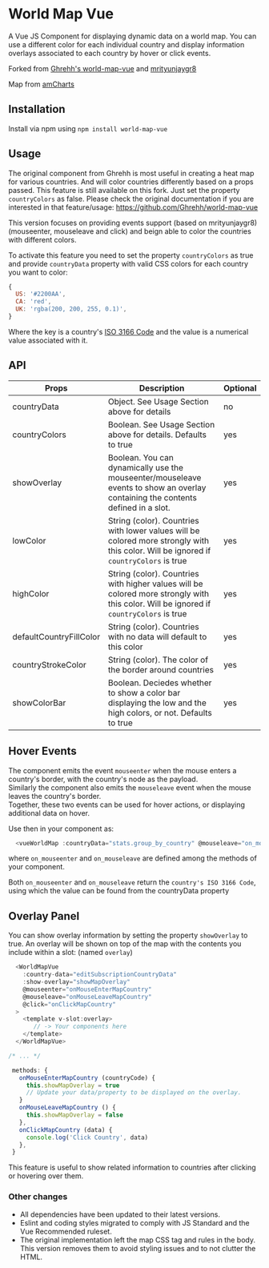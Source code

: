 # World Map Vue

A Vue JS Component for displaying dynamic data on a world map. You can use a different color for each individual country
 and display information overlays associated to each country by hover or click events. 

Forked from [Ghrehh's world-map-vue](https://github.com/Ghrehh/vue-world-map) and [mrityunjaygr8](https://github.com/mrityunjaygr8/vue-world-map)

Map from [amCharts](https://www.amcharts.com/svg-maps/?map=world)

## Installation

Install via npm using `npm install world-map-vue`

## Usage

The original component from Ghrehh is most useful in creating a heat map for various countries. And
will color countries differently based on a props passed. This feature is still available on this fork. Just set the property `countryColors` as false.
Please check the original documentation if you are interested in that feature/usage:
https://github.com/Ghrehh/world-map-vue

This version focuses on providing events support (based on mrityunjaygr8) (mouseenter, mouseleave and click) and beign 
able to color the countries with different colors. 

To activate this feature you need to set the property `countryColors` as true and provide `countryData` property with 
valid CSS colors for each country you want to color:

``` javascript
{
  US: '#2200AA',
  CA: 'red',
  UK: 'rgba(200, 200, 255, 0.1)',
}
```

Where the key is a country's
[ISO 3166 Code](https://en.wikipedia.org/wiki/ISO_3166) and the value is a
numerical value associated with it.

## API

| Props | Description | Optional |
| --- | --- | --- |
| countryData | Object. See Usage Section above for details  | no |
| countryColors | Boolean. See Usage Section above for details. Defaults to true | yes |
| showOverlay | Boolean. You can dynamically use the mouseenter/mouseleave events to show an overlay containing the contents defined in a slot. | yes |
| lowColor | String (color). Countries with lower values will be colored more strongly with this color. Will be ignored if `countryColors` is true | yes |
| highColor | String (color). Countries with higher values will be colored more strongly with this color. Will be ignored if `countryColors` is true | yes |
| defaultCountryFillColor | String (color). Countries with no data will default to this color | yes |
| countryStrokeColor | String (color). The color of the border around countries | yes |
| showColorBar | Boolean. Deciedes whether to show a color bar displaying the low and the high colors, or not. Defaults to true | yes |

## Hover Events

The component emits the event `mouseenter` when the mouse enters a country's border, with the country's node as the payload.  
Similarly the component also emits the `mouseleave` event when the mouse leaves the country's border.   
Together, these two events can be used for hover actions, or displaying additional data on hover.

Use then in your component as:  
``` javascript
  <vueWorldMap :countryData="stats.group_by_country" @mouseleave="on_mouseleave" @mouseenter="on_mouseenter" />
```
where `on_mouseenter` and `on_mouseleave` are defined among the methods of your component.

Both `on_mouseenter` and `on_mouseleave` return the `country's ISO 3166 Code`, using which the value can be found from the countryData property

## Overlay Panel

You can show overlay information by setting the property `showOverlay` to true.
An overlay will be shown on top of the map with the contents you include within a slot: (named `overlay`)
 ``` javascript
   <WorldMapVue
     :country-data="editSubscriptionCountryData"     
     :show-overlay="showMapOverlay"
     @mouseenter="onMouseEnterMapCountry"
     @mouseleave="onMouseLeaveMapCountry"
     @click="onClickMapCountry"
   >
     <template v-slot:overlay>
        // -> Your components here 
     </template>
   </WorldMapVue>

/* ... */

  methods: {
    onMouseEnterMapCountry (countryCode) {
      this.showMapOverlay = true
      // Update your data/property to be displayed on the overlay.
    }
    onMouseLeaveMapCountry () {
      this.showMapOverlay = false
    },
    onClickMapCountry (data) {
      console.log('Click Country', data)
    },
  }
 ```
This feature is useful to show related information to countries after clicking or hovering over them.

### Other changes
- All dependencies have been updated to their latest versions.
- Eslint and coding styles migrated to comply with JS Standard and the Vue Recommended ruleset.
- The original implementation left the map CSS tag and rules in the body. This version removes them to avoid styling issues and to not clutter the HTML.
